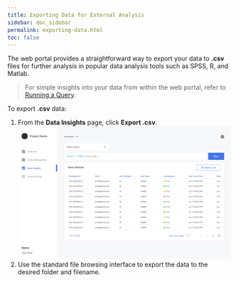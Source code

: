 ```yaml
---
title: Exporting Data for External Analysis
sidebar: doc_sidebar
permalink: exporting-data.html
toc: false
---
```


The web portal provides a straightforward way to export your data to **.csv** files for further analysis in popular data analysis tools such as SPSS, R, and Matlab. 

> For simple insights into your data from within the web portal, refer to [Running a Query](running-a-query.md).

To export **.csv** data:

1. From the **Data Insights** page, click **Export .csv**.
   ![exporting-data](../../../images/exporting-data.png)
2. Use the standard file browsing interface to export the data to the desired folder and filename.

